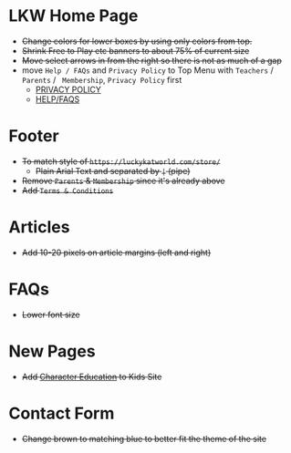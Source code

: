 # LKW Home Page

- ~~Change colors for lower boxes by using only colors from top.~~
- ~~Shrink Free to Play etc banners to about 75% of current size~~
- ~~Move select arrows in from the right so there is not as much of a gap~~
- move `Help / FAQs` and `Privacy Policy` to Top Menu with `Teachers` / `Parents` / ` Membership`, `Privacy Policy` first
    - <a href="/privacy-policy">PRIVACY POLICY</a>
    - <a href="/faqs">HELP/FAQS</a>
# Footer
- ~~To match style of `https://luckykatworld.com/store/`~~
    - ~~Plain Arial Text and separated by `|` (pipe)~~
- ~~Remove `Parents` & `Membership` since it's already above~~
- ~~Add `Terms & Conditions`~~

# Articles
- ~~Add 10-20 pixels on article margins (left and right)~~


# FAQs
- ~~Lower font size~~

# New Pages
- ~~Add [Character Education](https://luckykatworld.com/teacher-resources/character-education) to Kids Site~~

# Contact Form
- ~~Change brown to matching blue to better fit the theme of the site~~